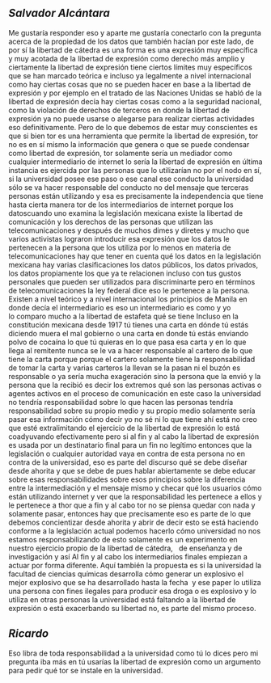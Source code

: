
## _Salvador Alcántara_ ##
Me gustaría responder eso y aparte me gustaría conectarlo con la pregunta acerca de la propiedad de los datos que también hacían por este lado, de por sí la libertad de cátedra es una forma es una expresión muy específica y muy acotada de la libertad de expresión como derecho más amplio y ciertamente la libertad de expresión tiene ciertos límites muy específicos que se han marcado teórica e incluso ya legalmente a nivel internacional como hay ciertas cosas que no se pueden hacer en base a la libertad de expresión y por ejemplo en el tratado de las Naciones Unidas se habló de la libertad de expresión decía hay ciertas cosas como a la seguridad nacional, como la violación de derechos de terceros en donde la libertad de expresión ya no puede usarse o alegarse para realizar ciertas actividades eso definitivamente. Pero de lo que debemos de estar muy conscientes es que si bien tor es una herramienta que permite la libertad de expresión, tor no es en sí mismo la información que genera o que se puede condensar como libertad de expresión, tor solamente sería un mediador como cualquier intermediario de internet lo sería la libertad de expresión en última instancia es ejercida por las personas que lo utilizarían no por el nodo en sí, si la universidad posee ese paso o ese canal ese conducto la universidad sólo se va hacer responsable del conducto no del mensaje que terceras personas están utilizando y esa es precisamente la independencia que tiene hasta cierta manera tor de los intermediarios de internet porque los datoscuando uno examina la legislación mexicana existe la libertad de comunicación y los derechos de las personas que utilizan las telecomunicaciones y después de muchos dimes y diretes y mucho que varios activistas lograron introducir esa expresión que los datos le pertenecen a la persona que los utiliza por lo menos en materia de telecomunicaciones hay que tener en cuenta qué los datos en la legislación mexicana hay varias clasificaciones los datos públicos, los datos privados, los datos propiamente los que ya te relacionen incluso con tus gustos personales que pueden ser utilizados para discriminarte pero en términos de telecomunicaciones la ley federal dice eso le pertenece a la persona. Existen a nivel teórico y a nivel internacional los principios de Manila en donde decía el intermediario es eso un intermediario es como y yo lo comparo mucho a la libertad de estafeta qué se tiene Incluso en la constitución mexicana desde 1917 tú tienes una carta en dónde tú estás diciendo muera el mal gobierno o una carta en donde tú estás enviando polvo de cocaína lo que tú quieras en lo que pasa esa carta y en lo que llega al remitente nunca se le va a hacer responsable al cartero de lo que tiene la carta porque porque el cartero solamente tiene la responsabilidad de tomar la carta y varias carteros la llevan se la pasan ni el buzón es responsable o ya sería mucha exageración sino la persona que la envió y la persona que la recibió es decir los extremos qué son las personas activas o agentes activos en el proceso de comunicación en este caso la universidad no tendría responsabilidad sobre lo que hacen las personas tendría responsabilidad sobre su propio medio y su propio medio solamente sería pasar esa información cómo decir yo no sé ni lo que tiene ahí está no creo que esté extralimitando el ejercicio de la libertad de expresión lo está coadyuvando efectivamente pero si al fin y al cabo la libertad de expresión es usada por un destinatario final para un fin no legítimo entonces que la legislación o cualquier autoridad vaya en contra de esta persona no en contra de la universidad, eso es parte del discurso qué se debe diseñar desde ahorita y que se debe de pues hablar abiertamente se debe educar sobre esas responsabilidades sobre esos principios sobre la diferencia entre la intermediación y el mensaje mismo y checar qué los usuarios cómo están utilizando internet y ver que la responsabilidad les pertenece a ellos y le pertenece a thor que a fin y al cabo tor no se piensa quedar con nada y solamente pasar, entonces hay que precisamente eso es parte de lo que debemos concientizar desde ahorita y abrir de decir esto se está haciendo conforme a la legislación actual podemos hacerlo cómo universidad no nos estamos responsabilizando de esto solamente es un experimento en nuestro ejercicio propio de la libertad de cátedra,   de enseñanza y de investigación y así Al fin y al cabo los intermediarios finales empiezan a actuar por forma diferente. Aquí también la propuesta es si la universidad la facultad de ciencias químicas desarrolla cómo generar un explosivo el mejor explosivo que se ha desarrollado hasta la fecha  y ese paper lo utiliza una persona con fines ilegales para producir esa droga o es explosivo y lo utiliza en otras personas la universidad está faltando a la libertad de expresión o está exacerbando su libertad no, es parte del mismo proceso. 
## _Ricardo_ ## 
Eso libra de toda responsabilidad a la universidad como tú lo dices pero mi pregunta iba más en tú usarías la libertad de expresión como un argumento para pedir qué tor se instale en la universidad.